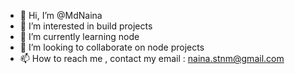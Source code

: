 - 👋 Hi, I’m @MdNaina
- 👀 I’m interested in build projects
- 🌱 I’m currently learning node
- 💞️ I’m looking to collaborate on node projects
- 📫 How to reach me , contact my email : naina.stnm@gmail.com

<!---
MdNaina/MdNaina is a ✨ special ✨ repository because its `README.md` (this file) appears on your GitHub profile.
You can click the Preview link to take a look at your changes.
--->
